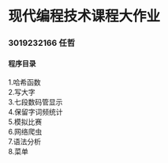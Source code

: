 # **现代编程技术课程大作业**   
### **3019232166   任哲**
#### **程序目录**
1.哈希函数  
2.写大字   
3.七段数码管显示   
4.保留字词频统计   
5.模拟比赛    
6.网络爬虫  
7.语法分析  
8.菜单
